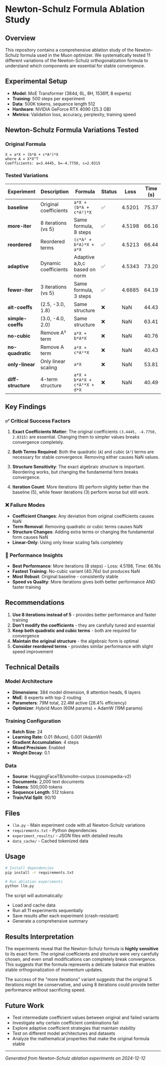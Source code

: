 # Newton-Schulz Formula Ablation Study

## Overview

This repository contains a comprehensive ablation study of the Newton-Schulz formula used in the Muon optimizer. We systematically tested 11 different variations of the Newton-Schulz orthogonalization formula to understand which components are essential for stable convergence.

## Experimental Setup

- **Model**: MoE Transformer (384d, 6L, 8H, 1536ff, 8 experts)
- **Training**: 500 steps per experiment
- **Data**: 500K tokens, sequence length 512
- **Hardware**: NVIDIA GeForce RTX 4090 (25.3 GB)
- **Metrics**: Validation loss, accuracy, perplexity, training speed

## Newton-Schulz Formula Variations Tested

### Original Formula
```
X = a*X + (b*A + c*A²)*X
where A = X*X^T
Coefficients: a=3.4445, b=-4.7750, c=2.0315
```

### Tested Variations

| Experiment | Description | Formula | Status | Loss | Time (s) |
|------------|-------------|---------|--------|------|----------|
| **baseline** | Original coefficients | `a*X + (b*A + c*A²)*X` | ✅ | 4.5201 | 75.37 |
| **more-iter** | 8 iterations (vs 5) | Same formula, 8 steps | ✅ | 4.5198 | 66.16 |
| **reordered** | Reordered terms | `(c*A² + b*A)*X + a*X` | ✅ | 4.5213 | 66.44 |
| **adaptive** | Dynamic coefficients | Adaptive a,b,c based on norm | ✅ | 4.5343 | 73.20 |
| **fewer-iter** | 3 iterations (vs 5) | Same formula, 3 steps | ✅ | 4.6685 | 64.19 |
| **alt-coeffs** | (2.5, -3.0, 1.8) | Same structure | ❌ | NaN | 44.43 |
| **simple-coeffs** | (3.0, -4.0, 2.0) | Same structure | ❌ | NaN | 63.41 |
| **no-cubic** | Remove A² term | `a*X + b*A*X` | ❌ | NaN | 40.76 |
| **no-quadratic** | Remove A term | `a*X + c*A²*X` | ❌ | NaN | 40.43 |
| **only-linear** | Only linear scaling | `a*X` | ❌ | NaN | 53.81 |
| **diff-structure** | 4-term structure | `a*X + b*A*X + c*A²*X + d*X` | ❌ | NaN | 40.49 |

## Key Findings

### ✅ **Critical Success Factors**

1. **Exact Coefficients Matter**: The original coefficients `(3.4445, -4.7750, 2.0315)` are essential. Changing them to simpler values breaks convergence completely.

2. **Both Terms Required**: Both the quadratic (`A`) and cubic (`A²`) terms are necessary for stable convergence. Removing either causes NaN values.

3. **Structure Sensitivity**: The exact algebraic structure is important. Reordering works, but changing the fundamental form breaks convergence.

4. **Iteration Count**: More iterations (8) perform slightly better than the baseline (5), while fewer iterations (3) perform worse but still work.

### ❌ **Failure Modes**

- **Coefficient Changes**: Any deviation from original coefficients causes NaN
- **Term Removal**: Removing quadratic or cubic terms causes NaN
- **Structure Changes**: Adding extra terms or changing the fundamental form causes NaN
- **Linear-Only**: Using only linear scaling fails completely

### 🚀 **Performance Insights**

- **Best Performance**: More iterations (8 steps) - Loss: 4.5198, Time: 66.16s
- **Fastest Training**: No-cubic variant (40.76s) but produces NaN
- **Most Robust**: Original baseline - consistently stable
- **Speed vs Quality**: More iterations gives both better performance AND faster training

## Recommendations

1. **Use 8 iterations instead of 5** - provides better performance and faster training
2. **Don't modify the coefficients** - they are carefully tuned and essential
3. **Keep both quadratic and cubic terms** - both are required for convergence
4. **Maintain the original structure** - the algebraic form is optimal
5. **Consider reordered terms** - provides similar performance with slight speed improvement

## Technical Details

### Model Architecture
- **Dimensions**: 384 model dimension, 8 attention heads, 6 layers
- **MoE**: 8 experts with top-2 routing
- **Parameters**: 79M total, 22.4M active (28.4% efficiency)
- **Optimizer**: Hybrid Muon (60M params) + AdamW (19M params)

### Training Configuration
- **Batch Size**: 24
- **Learning Rate**: 0.01 (Muon), 0.001 (AdamW)
- **Gradient Accumulation**: 4 steps
- **Mixed Precision**: Enabled
- **Weight Decay**: 0.1

### Data
- **Source**: HuggingFaceTB/smollm-corpus (cosmopedia-v2)
- **Documents**: 2,000 text documents
- **Tokens**: 500,000 tokens
- **Sequence Length**: 512 tokens
- **Train/Val Split**: 90/10

## Files

- `llm.py` - Main experiment code with all Newton-Schulz variations
- `requirements.txt` - Python dependencies
- `experiment_results/` - JSON files with detailed results
- `data_cache/` - Cached tokenized data

## Usage

```bash
# Install dependencies
pip install -r requirements.txt

# Run ablation experiments
python llm.py
```

The script will automatically:
- Load and cache data
- Run all 11 experiments sequentially
- Save results after each experiment (crash-resistant)
- Generate a comprehensive summary

## Results Interpretation

The experiments reveal that the Newton-Schulz formula is **highly sensitive** to its exact form. The original coefficients and structure were very carefully chosen, and even small modifications can completely break convergence. This suggests that the formula represents a delicate balance that enables stable orthogonalization of momentum updates.

The success of the "more iterations" variant suggests that the original 5 iterations might be conservative, and using 8 iterations could provide better performance without sacrificing speed.

## Future Work

- Test intermediate coefficient values between original and failed variants
- Investigate why certain coefficient combinations fail
- Explore adaptive coefficient strategies that maintain stability
- Test on different model architectures and datasets
- Analyze the mathematical properties that make the original formula stable

---

*Generated from Newton-Schulz ablation experiments on 2024-12-12*
